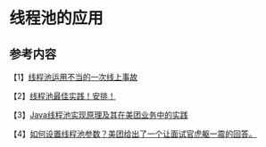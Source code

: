 # 线程池的应用

## 参考内容

【1】[线程池运用不当的一次线上事故](https://club.perfma.com/article/646639)

【2】[线程池最佳实践！安排！](https://zhuanlan.zhihu.com/p/147627756)

【3】[Java线程池实现原理及其在美团业务中的实践](https://tech.meituan.com/2020/04/02/java-pooling-pratice-in-meituan.html)

【4】[如何设置线程池参数？美团给出了一个让面试官虎躯一震的回答。](https://mp.weixin.qq.com/s/9HLuPcoWmTqAeFKa1kj-_A)

